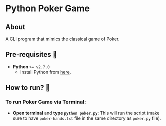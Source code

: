 # Python Poker Game

## About

A CLI program that mimics the classical game of Poker.

## Pre-requisites :rotating_light:

- **Python** `>= v2.7.0`
  - Install Python from [here](https://www.python.org/).

## How to run? :rocket:

### To run Poker Game via Terminal:

- **Open terminal** and **type `python poker.py`**: This will run the script (make sure to have `poker-hands.txt` file in the same directory as `poker.py` file).
